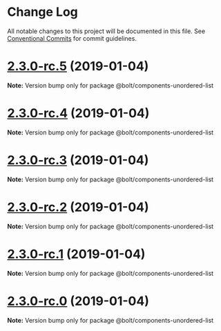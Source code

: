 # Change Log

All notable changes to this project will be documented in this file.
See [Conventional Commits](https://conventionalcommits.org) for commit guidelines.

# [2.3.0-rc.5](https://github.com/bolt-design-system/bolt/tree/master/packages/components/bolt-unordered-list/compare/v2.3.0-rc.4...v2.3.0-rc.5) (2019-01-04)

**Note:** Version bump only for package @bolt/components-unordered-list





# [2.3.0-rc.4](https://github.com/bolt-design-system/bolt/tree/master/packages/components/bolt-unordered-list/compare/v2.3.0-rc.3...v2.3.0-rc.4) (2019-01-04)

**Note:** Version bump only for package @bolt/components-unordered-list





# [2.3.0-rc.3](https://github.com/bolt-design-system/bolt/tree/master/packages/components/bolt-unordered-list/compare/v2.3.0-rc.2...v2.3.0-rc.3) (2019-01-04)

**Note:** Version bump only for package @bolt/components-unordered-list





# [2.3.0-rc.2](https://github.com/bolt-design-system/bolt/tree/master/packages/components/bolt-unordered-list/compare/v2.3.0-rc.1...v2.3.0-rc.2) (2019-01-04)

**Note:** Version bump only for package @bolt/components-unordered-list





# [2.3.0-rc.1](https://github.com/bolt-design-system/bolt/tree/master/packages/components/bolt-unordered-list/compare/vv2.3.0-rc.0...v2.3.0-rc.1) (2019-01-04)

**Note:** Version bump only for package @bolt/components-unordered-list





# [2.3.0-rc.0](https://github.com/bolt-design-system/bolt/tree/master/packages/components/bolt-unordered-list/compare/v2.2.1...v2.3.0-rc.0) (2019-01-04)

**Note:** Version bump only for package @bolt/components-unordered-list
